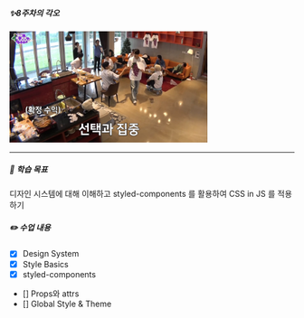 ##### ✨8주차의 각오

<img src="/public/8week.jpeg" width="350px" alt="집!중!"></img>

---

##### 🚩 학습 목표 

디자인 시스템에 대해 이해하고 styled-components 를 활용하여 CSS in JS 를 적용하기

##### ✏️ 수업 내용

* [x] Design System
* [x] Style Basics
* [x] styled-components
* [] Props와 attrs
* [] Global Style & Theme